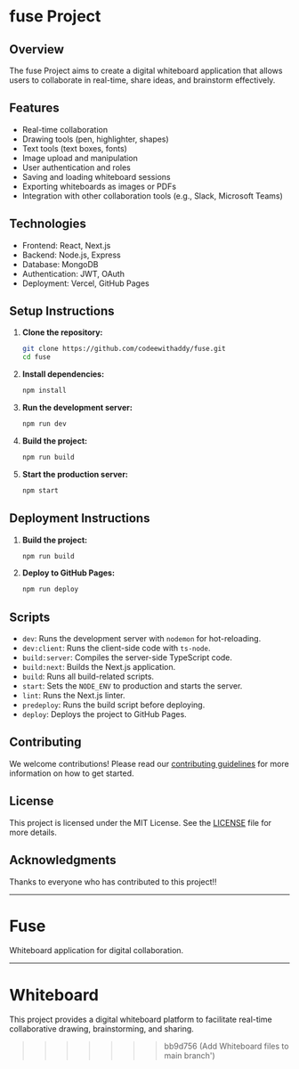 # fuse Project

## Overview
The fuse Project aims to create a digital whiteboard application that allows users to collaborate in real-time, share ideas, and brainstorm effectively.

## Features
- Real-time collaboration
- Drawing tools (pen, highlighter, shapes)
- Text tools (text boxes, fonts)
- Image upload and manipulation
- User authentication and roles
- Saving and loading whiteboard sessions
- Exporting whiteboards as images or PDFs
- Integration with other collaboration tools (e.g., Slack, Microsoft Teams)

## Technologies
- Frontend: React, Next.js
- Backend: Node.js, Express
- Database: MongoDB
- Authentication: JWT, OAuth
- Deployment: Vercel, GitHub Pages

## Setup Instructions

1. **Clone the repository:**
    ```bash
    git clone https://github.com/codeewithaddy/fuse.git
    cd fuse
    ```

2. **Install dependencies:**
    ```bash
    npm install
    ```

3. **Run the development server:**
    ```bash
    npm run dev
    ```


4. **Build the project:**
    ```bash
    npm run build
    ```

5. **Start the production server:**
    ```bash
    npm start
    ```

## Deployment Instructions

1. **Build the project:**
    ```bash
    npm run build
    ```

2. **Deploy to GitHub Pages:**
    ```bash
    npm run deploy
    ```

## Scripts

- `dev`: Runs the development server with `nodemon` for hot-reloading.
- `dev:client`: Runs the client-side code with `ts-node`.
- `build:server`: Compiles the server-side TypeScript code.
- `build:next`: Builds the Next.js application.
- `build`: Runs all build-related scripts.
- `start`: Sets the `NODE_ENV` to production and starts the server.
- `lint`: Runs the Next.js linter.
- `predeploy`: Runs the build script before deploying.
- `deploy`: Deploys the project to GitHub Pages.

## Contributing
We welcome contributions! Please read our [contributing guidelines](CONTRIBUTING.md) for more information on how to get started.

## License
This project is licensed under the MIT License. See the [LICENSE](LICENSE) file for more details.

## Acknowledgments
Thanks to everyone who has contributed to this project!!

---

# Fuse

Whiteboard application for digital collaboration.


---

# Whiteboard
This project provides a digital whiteboard platform to facilitate real-time collaborative drawing, brainstorming, and sharing.

>>>>>>> bb9d756 (Add Whiteboard files to main branch')
